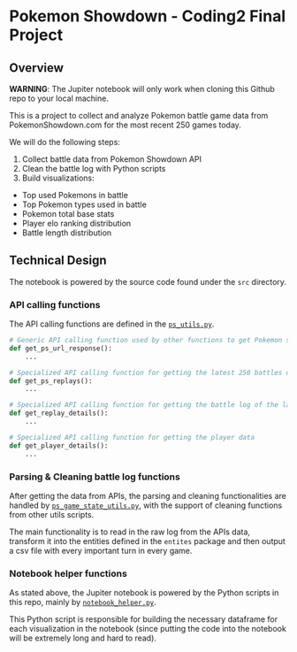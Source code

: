 # Pokemon Showdown - Coding2 Final Project

## Overview
**WARNING**: The Jupiter notebook will only work when cloning this Github repo to your local machine.

This is a project to collect and analyze Pokemon battle game data from PokemonShowdown.com for the most recent 250 games today.

We will do the following steps:
1. Collect battle data from Pokemon Showdown API
2. Clean the battle log with Python scripts
3. Build visualizations:
- Top used Pokemons in battle
- Top Pokemon types used in battle
- Pokemon total base stats
- Player elo ranking distribution
- Battle length distribution

## Technical Design
The notebook is powered by the source code found under the `src` directory.

### API calling functions
The API calling functions are defined in the [`ps_utils.py`](https://github.com/viethngn/CEU_MSc_BA_ECBS5306_Coding_2_Webscraping/blob/main/src/utils/ps_utils.py).

```python
# Generic API calling function used by other functions to get Pokemon static data like Pokedex, Movedex, etc.
def get_ps_url_response():
    ...

# Specialized API calling function for getting the latest 250 battles data
def get_ps_replays():
    ...

# Specialized API calling function for getting the battle log of the latest 250 battles data
def get_replay_details():
    ...

# Specialized API calling function for getting the player data
def get_player_details():
    ...
```

### Parsing & Cleaning battle log functions
After getting the data from APIs, the parsing and cleaning functionalities are handled by [`ps_game_state_utils.py`](https://github.com/viethngn/CEU_MSc_BA_ECBS5306_Coding_2_Webscraping/blob/main/src/utils/ps_game_state_utils.py), 
with the support of cleaning functions from other utils scripts.

The main functionality is to read in the raw log from the APIs data, transform it into the entities defined in the 
`entites` package and then output a csv file with every important turn in every game.

### Notebook helper functions
As stated above, the Jupiter notebook is powered by the Python scripts in this repo, mainly by [`notebook_helper.py`](https://github.com/viethngn/CEU_MSc_BA_ECBS5306_Coding_2_Webscraping/blob/main/src/utils/notebook_helper.py).

This Python script is responsible for building the necessary dataframe for each visualization in the notebook 
(since putting the code into the notebook will be extremely long and hard to read).
